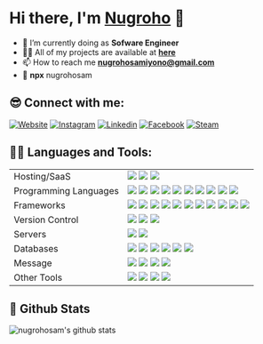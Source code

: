 # Hi there, I'm [Nugroho][website] 👋

-   🌱 I’m currently doing as **Sofware Engineer**
-   👨‍💻 All of my projects are available at **[here](https://github.com/nugrohosam?tab=repositories)**
-   📫 How to reach me **nugrohosamiyono@gmail.com**
-   👻 **npx** nugrohosam

## 😎 Connect with me:

[![Website](https://img.shields.io/website?label=nugrohosamiyono.com&style=for-the-badge&url=https%3A%2F%2Fnugrohosamiyono.com)](https://nugrohosamiyono.com)
[![Instagram](https://img.shields.io/badge/instagram-%23E4405F.svg?&style=for-the-badge&logo=instagram&logoColor=white)][instagram]
[![Linkedin](https://img.shields.io/badge/linkedin-%230077B5.svg?&style=for-the-badge&logo=linkedin&logoColor=white)][linkedin]
[![Facebook](https://img.shields.io/badge/facebook-%231877F2.svg?&style=for-the-badge&logo=facebook&logoColor=white)][facebook]
[![Steam](https://img.shields.io/badge/Steam-%23000000.svg?&style=for-the-badge&logo=steam&logoColor=white)][steam]


## 👨‍💻 Languages and Tools:
|                       |                                                                                                     |
| --------------------- | ----------------------------------------------------------------------------------------------------------------------------------------------------------------------------------------------------------------------------------------------------------------------------------------------------------------------------------------------------------------------------------------------------------------------------------------------------------------------------------------------------------------------------------------------------------------------------------------------------------------------------------------------------------------------------------------------------------------------------------------------------------------------------------- |
| Hosting/SaaS          | ![](https://img.shields.io/badge/AWS%20-%23FF9900.svg?&style=for-the-badge&logo=amazon-aws&logoColor=white) ![](https://img.shields.io/badge/heroku%20-%23430098.svg?&style=for-the-badge&logo=heroku&logoColor=white) ![](https://img.shields.io/badge/Google%20Cloud%20-%234285F4.svg?&style=for-the-badge&logo=google-cloud&logoColor=white) |
| Programming Languages | ![](https://img.shields.io/badge/csharp%20-%2343853D.svg?&style=for-the-badge&logo=cs&logoColor=white) ![](https://img.shields.io/badge/java%20-%2343853D.svg?&style=for-the-badge&logo=java&logoColor=white) ![](https://img.shields.io/badge/node.js%20-%2343853D.svg?&style=for-the-badge&logo=node.js&logoColor=white) ![](https://img.shields.io/badge/javascript%20-%23323330.svg?&style=for-the-badge&logo=javascript&logoColor=%23F7DF1E) ![](https://img.shields.io/badge/golang%20-%2523323330.svg?&style=for-the-badge&logo=go&logoColor=%2523F7DF1E) ![](https://img.shields.io/badge/html5%20-%23E34F26.svg?&style=for-the-badge&logo=html5&logoColor=white) ![](https://img.shields.io/badge/css3%20-%231572B6.svg?&style=for-the-badge&logo=css3&logoColor=white) ![](https://img.shields.io/badge/python%20-%2314354C.svg?&style=for-the-badge&logo=python&logoColor=white) ![](https://img.shields.io/badge/php-%23777BB4.svg?&style=for-the-badge&logo=php&logoColor=white) ![](https://img.shields.io/badge/shell_script%20-%23121011.svg?&style=for-the-badge&logo=gnu-bash&logoColor=white) |
| Frameworks            | ![](https://img.shields.io/badge/springboot-java%20-%23404d59.svg?&style=for-the-badge) ![](https://img.shields.io/badge/dotnet-core%20-%23404d59.svg?&style=for-the-badge) ![](https://img.shields.io/badge/express-js%20-%23404d59.svg?&style=for-the-badge) ![](https://img.shields.io/badge/vuejs%20-%2335495e.svg?&style=for-the-badge&logo=vue.js&logoColor=%234FC08D) ![](https://img.shields.io/badge/gin-gonic%20-%23404d59.svg?&style=for-the-badge) ![](https://img.shields.io/badge/bootstrap%20-%23563D7C.svg?&style=for-the-badge&logo=bootstrap&logoColor=white) ![](https://img.shields.io/badge/jquery%20-%230769AD.svg?&style=for-the-badge&logo=jquery&logoColor=white) ![](https://img.shields.io/badge/laravel%20-%23FF2D20.svg?&style=for-the-badge&logo=laravel&logoColor=white) ![](https://img.shields.io/badge/adonis.js%20-%23FF2D20.svg?&style=for-the-badge&logo=adonisjs&logoColor=white) ![](https://img.shields.io/badge/nest.js%20-%23FF2D20.svg?&style=for-the-badge&logo=nestjs&logoColor=white) ![](https://img.shields.io/badge/django%20-%23FF2D20.svg?&style=for-the-badge&logo=django&logoColor=white) |
| Version Control       | ![](https://img.shields.io/badge/git%20-%23F05033.svg?&style=for-the-badge&logo=git&logoColor=white) ![](https://img.shields.io/badge/gitlab%20-%23181717.svg?&style=for-the-badge&logo=gitlab&logoColor=white) ![](https://img.shields.io/badge/github%20-%23121011.svg?&style=for-the-badge&logo=github&logoColor=white) |
| Servers               | ![](https://img.shields.io/badge/apache%20-%23D42029.svg?&style=for-the-badge&logo=apache&logoColor=white) ![](https://img.shields.io/badge/nginx%20-%23009639.svg?&style=for-the-badge&logo=nginx&logoColor=white) |
| Databases             | ![](https://img.shields.io/badge/mysql-%2300f.svg?&style=for-the-badge&logo=mysql&logoColor=white) ![](https://img.shields.io/badge/pgql-%2300f.svg?&style=for-the-badge&logo=postgresql&logoColor=white) ![](https://img.shields.io/badge/MongoDB-%234ea94b.svg?&style=for-the-badge&logo=mongodb&logoColor=white) ![](https://img.shields.io/badge/neo4j-%234ea94b.svg?&style=for-the-badge&logo=neo4j&logoColor=white) ![](https://img.shields.io/badge/elastic-%234ea94b.svg?&style=for-the-badge&logo=elastic&logoColor=white) ![](https://img.shields.io/badge/redis-%234ea94b.svg?&style=for-the-badge&logo=redis&logoColor=white) |
| Message             | ![](https://img.shields.io/badge/nats-%234ea94b.svg?&style=for-the-badge&logo=nats&logoColor=white) ![](https://img.shields.io/badge/apache-kafka-%234ea94b.svg?&style=for-the-badge&logo=apache-kafka&logoColor=white) ![](https://img.shields.io/badge/rabbitmq-%234ea94b.svg?&style=for-the-badge&logo=rabbitmq&logoColor=white) ![](https://img.shields.io/badge/firebase-%234ea94b.svg?&style=for-the-badge&logo=firebase&logoColor=orange) |
| Other Tools     | ![](https://img.shields.io/badge/krakend-%234ea94b.svg?&style=for-the-badge&logo=krakend&logoColor=orange) ![](https://img.shields.io/badge/minikube-%234ea94b.svg?&style=for-the-badge&logo=minikube&logoColor=orange) ![](https://img.shields.io/badge/kubernetes-%234ea94b.svg?&style=for-the-badge&logo=kubernetes&logoColor=black) ![](https://img.shields.io/badge/docker-%234ea94b.svg?&style=for-the-badge&logo=docker&logoColor=blue) |

## 🚀 Github Stats

![nugrohosam's github stats](https://github-readme-stats.vercel.app/api?username=nugrohosam&show_icons=true&hide_border=true&hide=contribs,prs&theme=dark "nugrohosam's github stats")

[website]: https://nugrohosamiyono.com
[steam]: https://steamcommunity.com/id/nugsam
[instagram]: https://instagram.com/nugrohosam
[linkedin]: https://linkedin.com/in/nugroho-samiyono
[facebook]: https://www.facebook.com/nugroho.samiyono
